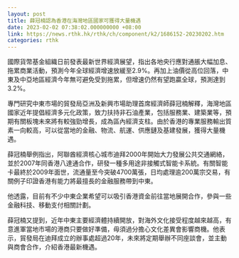 ```yaml
---
layout: post
title: 薛冠楠認為香港在海灣地區國家可獲得大量機遇
date: 2023-02-02 07:38:02.000000000 +08:00
link: https://news.rthk.hk/rthk/ch/component/k2/1686152-20230202.htm
categories: rthk
---
```


國際貨幣基金組織日前發表最新世界經濟展望，指出各地央行應對通脹大幅加息、拖累商業活動，預測今年全球經濟增速放緩至2.9%。再加上油價從高位回落，中東及中亞地區經濟今年無可避免受到拖累，但增速仍然有望跑贏全球，預測達到3.2%。

專門研究中東市場的貿發局亞洲及新興市場助理首席經濟師薛冠楠解釋，海灣地區國家近年提倡經濟多元化政策，致力扶持非石油產業，包括服務業、建築業等，預期有關板塊未來將有較強勁增長，成為區內經濟支柱。由於香港的專業服務輸出質素一向較高，可以從當地的金融、物流、航運、供應鏈及基建發展，獲得大量機遇。

薛冠楠舉例指出，阿聯酋經濟核心城市迪拜2000年開始大力發展公共交通網絡，並於2007年同香港八達通合作，研發一種多用途非接觸式智能卡系統。有關智能卡最終於2009年面世，流通量至今突破4700萬張，日均處理逾200萬宗交易，有關例子印證香港有能力將最擅長的金融服務帶到中東。

他透露，目前有不少中東企業希望可以吸引香港資金前往當地展開合作，參與一些金融科技、移動支付相關計劃。

薛冠楠又提到，近年中東主要經濟體持續開放，對海外文化接受程度越來越高，有意進軍當地市場的港商只要做好準備，毋須過分擔心文化差異會影響商機。他表示，貿發局在迪拜成立的辦事處超過20年，未來將定期舉辦不同座談會，並主動與商會合作，介紹香港最新機遇。
